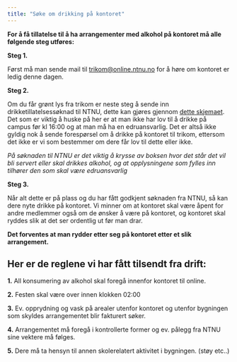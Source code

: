```yaml
---
title: "Søke om drikking på kontoret"
---
```


**For å få tillatelse til å ha arrangementer med alkohol på kontoret må alle følgende steg utføres:**

**Steg 1.**	

Først må man sende mail til trikom@online.ntnu.no for å høre om kontoret er ledig denne dagen.


**Steg 2.**	

Om du får grønt lys fra trikom er neste steg å sende inn drikketillatelsessøknad til NTNU, dette kan gjøres gjennom [dette skjemaet](https://hjelp.ntnu.no/tas/public/ssp/content/serviceflow?unid=8f090c9e58444762876750db1104178d&openedFromService=true). Det som er viktig å huske på her er at man ikke har lov til å drikke på campus før kl 16:00 og at man må ha en edruansvarlig. Det er altså ikke gyldig nok å sende forespørsel om å drikke på kontoret til trikom, ettersom det ikke er vi som bestemmer om dere får lov til dette eller ikke.


_På søknaden til NTNU er det viktig å krysse av boksen hvor det står det vil bli servert eller skal drikkes alkohol, og at opplysningene som fylles inn tilhører den som skal være edruansvarlig_


**Steg 3.**	

Når alt dette er på plass og du har fått godkjent søknaden fra NTNU, så kan dere nyte drikke på kontoret. Vi minner om at kontoret skal være åpent for andre medlemmer også om de ønsker å være på kontoret, og kontoret skal ryddes slik at det ser ordentlig ut før man drar.
 
 
 
**Det forventes at man rydder etter seg på kontoret etter et slik arrangement.**
 
 
Her er de reglene vi har fått tilsendt fra drift:
-------------------------------------------------

**1.** All konsumering av alkohol skal foregå innenfor kontoret til
online.  

**2.** Festen skal være over innen klokken 02:00 

**3.** Ev. opprydning og vask på arealer utenfor kontoret og utenfor
bygningen som skyldes arrangementet blir fakturert søker.

**4.** Arrangementet må foregå i kontrollerte former og ev. pålegg fra
NTNU sine vektere må følges.

**5.** Dere må ta hensyn til annen skolerelatert aktivitet i bygningen.
(støy etc..)